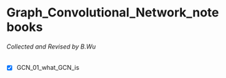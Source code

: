 # Graph_Convolutional_Network_notebooks
###### Collected and Revised by B.Wu

+ [x] GCN_01_what_GCN_is
